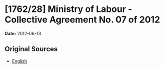 # [1762/28] Ministry of Labour - Collective Agreement No. 07 of 2012

**Date:** 2012-06-13

## Original Sources

- [English](https://documents.gov.lk/view/extra-gazettes/2012/6/1762-28_E.pdf)
